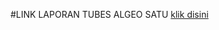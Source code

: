 #LINK LAPORAN TUBES ALGEO SATU
[klik disini](https://docs.google.com/document/d/1GpMIZobYtTqrs_G-g1nJCopltwy8DCoPRFPmCLW5i4o/edit?usp=sharing)